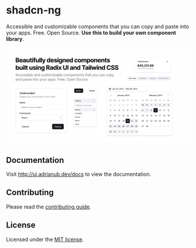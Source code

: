 # shadcn-ng

Accessible and customizable components that you can copy and paste into your apps. Free. Open Source. **Use this to build your own component library**.

![hero](apps/www/public/og.jpg)

## Documentation

Visit http://ui.adrianub.dev/docs to view the documentation.

## Contributing

Please read the [contributing guide](/CONTRIBUTING.md).

## License

Licensed under the [MIT license](https://github.com/adrian-ub/shadcn-ng/blob/main/LICENSE.md).
